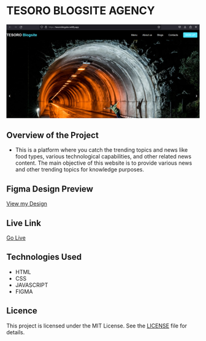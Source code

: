 # TESORO BLOGSITE AGENCY

![PERSONAL PORTFOLIO](./SCREENSHOT.png)

## Overview of the Project 

- This is a platform where you catch the trending topics and news like food types, various technological capabilities, and other related news content. The main objective of this website is to provide various news and other trending topics for knowledge purposes.

## Figma Design Preview

<a href="https://www.figma.com/file/sk7Agokf0Hfy2vMcgHXcSK/TESORO-WEBSITE?type=design&mode=design&t=RuI25SlnB5fuRIOx-1">View my Design</a>

## Live Link

<a href="https://tesoroblogsite.netlify.app/">Go Live</a>

## Technologies Used

- HTML
- CSS
- JAVASCRIPT
- FIGMA

## Licence

This project is licensed under the MIT License. See the [LICENSE](LICENSE) file for details.
